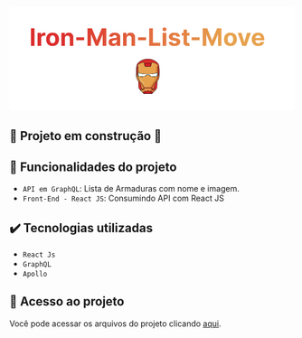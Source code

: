 <img src="https://github.com/eduardonk9999/ironman-list-move/blob/master/ironLogo.png"/>

## :construction: Projeto em construção :construction:

## :hammer: Funcionalidades do projeto

- `API em GraphQL`: Lista de Armaduras com nome e imagem.
- `Front-End - React JS`: Consumindo API com React JS

## ✔️ Tecnologias utilizadas
- ``React Js``
- ``GraphQL``
- ``Apollo``


## 📁 Acesso ao projeto
Você pode acessar os arquivos do projeto clicando [aqui](https://github.com/eduardonk9999/ironman-list-move).
